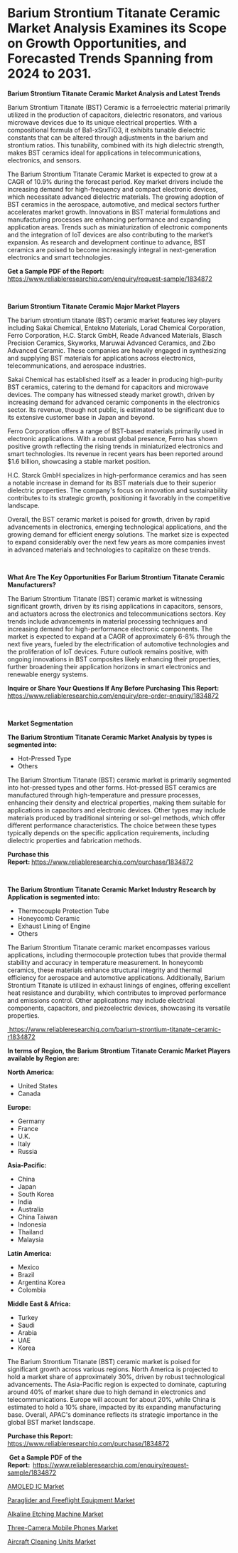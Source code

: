 <p><h1>Barium Strontium Titanate Ceramic Market Analysis Examines its Scope on Growth Opportunities, and Forecasted Trends Spanning from 2024 to 2031.</h1></p><p><strong>Barium Strontium Titanate Ceramic Market Analysis and Latest Trends</strong></p>
<p><p>Barium Strontium Titanate (BST) Ceramic is a ferroelectric material primarily utilized in the production of capacitors, dielectric resonators, and various microwave devices due to its unique electrical properties. With a compositional formula of Ba1-xSrxTiO3, it exhibits tunable dielectric constants that can be altered through adjustments in the barium and strontium ratios. This tunability, combined with its high dielectric strength, makes BST ceramics ideal for applications in telecommunications, electronics, and sensors.</p><p>The Barium Strontium Titanate Ceramic Market is expected to grow at a CAGR of 10.9% during the forecast period. Key market drivers include the increasing demand for high-frequency and compact electronic devices, which necessitate advanced dielectric materials. The growing adoption of BST ceramics in the aerospace, automotive, and medical sectors further accelerates market growth. Innovations in BST material formulations and manufacturing processes are enhancing performance and expanding application areas. Trends such as miniaturization of electronic components and the integration of IoT devices are also contributing to the market’s expansion. As research and development continue to advance, BST ceramics are poised to become increasingly integral in next-generation electronics and smart technologies.</p></p>
<p><strong>Get a Sample PDF of the Report:&nbsp;</strong> <a href="https://www.reliableresearchiq.com/enquiry/request-sample/1834872?utm_campaign=1735&utm_medium=2&utm_source=Github&utm_content=ia&utm_term=16102024&utm_id=barium-strontium-titanate-ceramic">https://www.reliableresearchiq.com/enquiry/request-sample/1834872</a></p>
<p>&nbsp;</p>
<p><strong>Barium Strontium Titanate Ceramic Major Market Players</strong></p>
<p><p>The barium strontium titanate (BST) ceramic market features key players including Sakai Chemical, Entekno Materials, Lorad Chemical Corporation, Ferro Corporation, H.C. Starck GmbH, Reade Advanced Materials, Blasch Precision Ceramics, Skyworks, Maruwai Advanced Ceramics, and Zibo Advanced Ceramic. These companies are heavily engaged in synthesizing and supplying BST materials for applications across electronics, telecommunications, and aerospace industries. </p><p>Sakai Chemical has established itself as a leader in producing high-purity BST ceramics, catering to the demand for capacitors and microwave devices. The company has witnessed steady market growth, driven by increasing demand for advanced ceramic components in the electronics sector. Its revenue, though not public, is estimated to be significant due to its extensive customer base in Japan and beyond.</p><p>Ferro Corporation offers a range of BST-based materials primarily used in electronic applications. With a robust global presence, Ferro has shown positive growth reflecting the rising trends in miniaturized electronics and smart technologies. Its revenue in recent years has been reported around $1.6 billion, showcasing a stable market position.</p><p>H.C. Starck GmbH specializes in high-performance ceramics and has seen a notable increase in demand for its BST materials due to their superior dielectric properties. The company's focus on innovation and sustainability contributes to its strategic growth, positioning it favorably in the competitive landscape.</p><p>Overall, the BST ceramic market is poised for growth, driven by rapid advancements in electronics, emerging technological applications, and the growing demand for efficient energy solutions. The market size is expected to expand considerably over the next few years as more companies invest in advanced materials and technologies to capitalize on these trends.</p></p>
<p>&nbsp;</p>
<p><strong>What Are The Key Opportunities For Barium Strontium Titanate Ceramic Manufacturers?</strong></p>
<p><p>The Barium Strontium Titanate (BST) ceramic market is witnessing significant growth, driven by its rising applications in capacitors, sensors, and actuators across the electronics and telecommunications sectors. Key trends include advancements in material processing techniques and increasing demand for high-performance electronic components. The market is expected to expand at a CAGR of approximately 6-8% through the next five years, fueled by the electrification of automotive technologies and the proliferation of IoT devices. Future outlook remains positive, with ongoing innovations in BST composites likely enhancing their properties, further broadening their application horizons in smart electronics and renewable energy systems.</p></p>
<p><strong>Inquire or Share Your Questions If Any Before Purchasing This Report:</strong> <a href="https://www.reliableresearchiq.com/enquiry/pre-order-enquiry/1834872?utm_campaign=1735&utm_medium=2&utm_source=Github&utm_content=ia&utm_term=16102024&utm_id=barium-strontium-titanate-ceramic">https://www.reliableresearchiq.com/enquiry/pre-order-enquiry/1834872</a></p>
<p>&nbsp;</p>
<p><strong>Market Segmentation</strong></p>
<p><strong>The Barium Strontium Titanate Ceramic Market Analysis by types is segmented into:</strong></p>
<p><ul><li>Hot-Pressed Type</li><li>Others</li></ul></p>
<p><p>The Barium Strontium Titanate (BST) ceramic market is primarily segmented into hot-pressed types and other forms. Hot-pressed BST ceramics are manufactured through high-temperature and pressure processes, enhancing their density and electrical properties, making them suitable for applications in capacitors and electronic devices. Other types may include materials produced by traditional sintering or sol-gel methods, which offer different performance characteristics. The choice between these types typically depends on the specific application requirements, including dielectric properties and fabrication methods.</p></p>
<p><strong>Purchase this Report:&nbsp;</strong><a href="https://www.reliableresearchiq.com/purchase/1834872?utm_campaign=1735&utm_medium=2&utm_source=Github&utm_content=ia&utm_term=16102024&utm_id=barium-strontium-titanate-ceramic">https://www.reliableresearchiq.com/purchase/1834872</a></p>
<p>&nbsp;</p>
<p><strong>The Barium Strontium Titanate Ceramic Market Industry Research by Application is segmented into:</strong></p>
<p><ul><li>Thermocouple Protection Tube</li><li>Honeycomb Ceramic</li><li>Exhaust Lining of Engine</li><li>Others</li></ul></p>
<p><p>The Barium Strontium Titanate ceramic market encompasses various applications, including thermocouple protection tubes that provide thermal stability and accuracy in temperature measurement. In honeycomb ceramics, these materials enhance structural integrity and thermal efficiency for aerospace and automotive applications. Additionally, Barium Strontium Titanate is utilized in exhaust linings of engines, offering excellent heat resistance and durability, which contributes to improved performance and emissions control. Other applications may include electrical components, capacitors, and piezoelectric devices, showcasing its versatile properties.</p></p>
<p><a href="https://www.reliableresearchiq.com/barium-strontium-titanate-ceramic-r1834872?utm_campaign=1735&utm_medium=2&utm_source=Github&utm_content=ia&utm_term=16102024&utm_id=barium-strontium-titanate-ceramic">&nbsp;https://www.reliableresearchiq.com/barium-strontium-titanate-ceramic-r1834872</a></p>
<p><strong>In terms of Region, the Barium Strontium Titanate Ceramic Market Players available by Region are:</strong></p>
<p>
    <p> <strong> North America: </strong>
        <ul>
            <li>United States</li>
            <li>Canada</li>
        </ul>
        </p> 
    <p> <strong> Europe: </strong>
        <ul>
            <li>Germany</li>
            <li>France</li>
            <li>U.K.</li>
            <li>Italy</li>
            <li>Russia</li>
        </ul>
        </p> 
    <p> <strong> Asia-Pacific: </strong>
        <ul>
            <li>China</li>
            <li>Japan</li>
            <li>South Korea</li>
            <li>India</li>
            <li>Australia</li>
            <li>China Taiwan</li>
            <li>Indonesia</li>
            <li>Thailand</li>
            <li>Malaysia</li>
        </ul>
        </p> 
    <p> <strong> Latin America: </strong>
        <ul>
            <li>Mexico</li>
            <li>Brazil</li>
            <li>Argentina Korea</li>
            <li>Colombia</li>
        </ul>
        </p> 
    <p> <strong> Middle East & Africa: </strong>
        <ul>
            <li>Turkey</li>
            <li>Saudi</li>
            <li>Arabia</li>
            <li>UAE</li>
            <li>Korea</li>
        </ul>
    </p>
    </p>
<p><p>The Barium Strontium Titanate (BST) ceramic market is poised for significant growth across various regions. North America is projected to hold a market share of approximately 30%, driven by robust technological advancements. The Asia-Pacific region is expected to dominate, capturing around 40% of market share due to high demand in electronics and telecommunications. Europe will account for about 20%, while China is estimated to hold a 10% share, impacted by its expanding manufacturing base. Overall, APAC's dominance reflects its strategic importance in the global BST market landscape.</p></p>
<p><strong>Purchase this Report: </strong><a href="https://www.reliableresearchiq.com/purchase/1834872?utm_campaign=1735&utm_medium=2&utm_source=Github&utm_content=ia&utm_term=16102024&utm_id=barium-strontium-titanate-ceramic">https://www.reliableresearchiq.com/purchase/1834872</a></p>
<p>&nbsp;<strong>Get a Sample PDF of the Report:&nbsp;&nbsp;</strong><a href="https://www.reliableresearchiq.com/enquiry/request-sample/1834872?utm_campaign=1735&utm_medium=2&utm_source=Github&utm_content=ia&utm_term=16102024&utm_id=barium-strontium-titanate-ceramic">https://www.reliableresearchiq.com/enquiry/request-sample/1834872</a></p>
<p><strong></strong></p>
<p><p><a href="https://www.linkedin.com/pulse/consumer-behavior-shifts-amoled-ic-market-demand-analysis-pgkzc?trk=public_post_embed_feed-article-content&utm_campaign=1735&utm_medium=2&utm_source=Github&utm_content=ia&utm_term=16102024&utm_id=barium-strontium-titanate-ceramic">AMOLED IC Market</a></p><p><a href="https://www.linkedin.com/pulse/paraglider-freeflight-equipment-market-global-insights-3zrle?trk=public_post_embed_feed-article-content&utm_campaign=1735&utm_medium=2&utm_source=Github&utm_content=ia&utm_term=16102024&utm_id=barium-strontium-titanate-ceramic">Paraglider and Freeflight Equipment Market</a></p><p><a href="https://www.linkedin.com/pulse/future-innovation-global-alkaline-etching-machine-market-growth-fzcpe?trk=public_post_embed_feed-article-content&utm_campaign=1735&utm_medium=2&utm_source=Github&utm_content=ia&utm_term=16102024&utm_id=barium-strontium-titanate-ceramic">Alkaline Etching Machine Market</a></p><p><a href="https://www.linkedin.com/pulse/three-camera-mobile-phones-industry-insights-report-chkwc?trk=public_post_embed_feed-article-content&utm_campaign=1735&utm_medium=2&utm_source=Github&utm_content=ia&utm_term=16102024&utm_id=barium-strontium-titanate-ceramic">Three-Camera Mobile Phones Market</a></p><p><a href="https://www.linkedin.com/pulse/navigating-global-aircraft-cleaning-units-market-landscape-qn4te?utm_campaign=1735&utm_medium=2&utm_source=Github&utm_content=ia&utm_term=16102024&utm_id=barium-strontium-titanate-ceramic">Aircraft Cleaning Units Market</a></p></p>